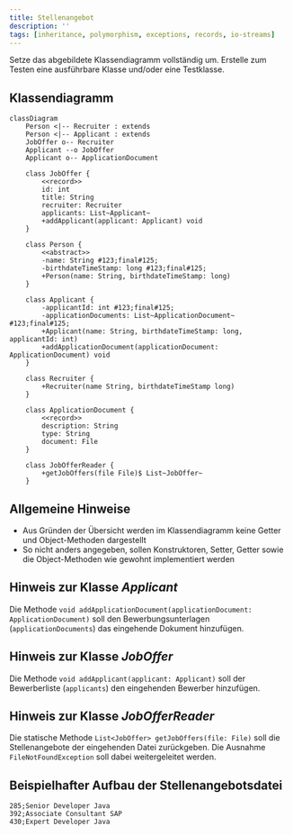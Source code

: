 ```yaml
---
title: Stellenangebot
description: ''
tags: [inheritance, polymorphism, exceptions, records, io-streams]
---
```


Setze das abgebildete Klassendiagramm vollständig um. Erstelle zum Testen eine
ausführbare Klasse und/oder eine Testklasse.

## Klassendiagramm

```mermaid
classDiagram
    Person <|-- Recruiter : extends
    Person <|-- Applicant : extends
    JobOffer o-- Recruiter
    Applicant --o JobOffer
    Applicant o-- ApplicationDocument

    class JobOffer {
        <<record>>
        id: int
        title: String
        recruiter: Recruiter
        applicants: List~Applicant~
        +addApplicant(applicant: Applicant) void
    }

    class Person {
        <<abstract>>
        -name: String #123;final#125;
        -birthdateTimeStamp: long #123;final#125;
        +Person(name: String, birthdateTimeStamp: long)
    }

    class Applicant {
        -applicantId: int #123;final#125;
        -applicationDocuments: List~ApplicationDocument~ #123;final#125;
        +Applicant(name: String, birthdateTimeStamp: long, applicantId: int)
        +addApplicationDocument(applicationDocument: ApplicationDocument) void
    }

    class Recruiter {
        +Recruiter(name String, birthdateTimeStamp long)
    }

    class ApplicationDocument {
        <<record>>
        description: String
        type: String
        document: File
    }

    class JobOfferReader {
        +getJobOffers(file File)$ List~JobOffer~
    }
```

## Allgemeine Hinweise

- Aus Gründen der Übersicht werden im Klassendiagramm keine Getter und
  Object-Methoden dargestellt
- So nicht anders angegeben, sollen Konstruktoren, Setter, Getter sowie die
  Object-Methoden wie gewohnt implementiert werden

## Hinweis zur Klasse _Applicant_

Die Methode
`void addApplicationDocument(applicationDocument: ApplicationDocument)` soll den
Bewerbungsunterlagen (`applicationDocuments`) das eingehende Dokument
hinzufügen.

## Hinweis zur Klasse _JobOffer_

Die Methode `void addApplicant(applicant: Applicant)` soll der Bewerberliste
(`applicants`) den eingehenden Bewerber hinzufügen.

## Hinweis zur Klasse _JobOfferReader_

Die statische Methode `List<JobOffer> getJobOffers(file: File)` soll die
Stellenangebote der eingehenden Datei zurückgeben. Die Ausnahme
`FileNotFoundException` soll dabei weitergeleitet werden.

## Beispielhafter Aufbau der Stellenangebotsdatei

```
285;Senior Developer Java
392;Associate Consultant SAP
430;Expert Developer Java
```
